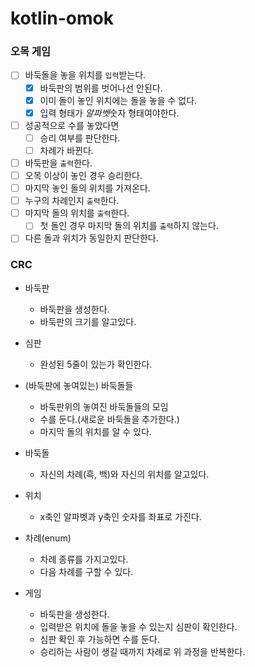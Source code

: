 # kotlin-omok

### 오목 게임

- [ ] 바둑돌을 놓을 위치를 `입력`받는다.
    - [x] 바둑판의 범위를 벗어나선 안된다.
    - [x] 이미 돌이 놓인 위치에는 돌을 놓을 수 없다.
    - [x] 입력 형태가 $알파벳$숫자 형태여야한다.
- [ ] 성공적으로 수를 놓았다면
    - [ ] 승리 여부를 판단한다.
    - [ ] 차례가 바뀐다.
- [ ] 바둑판을 `출력`한다.
- [ ] 오목 이상이 놓인 경우 승리한다.
- [ ] 마지막 놓인 돌의 위치를 가져온다.
- [ ] 누구의 차례인지 `출력`한다.
- [ ] 마지막 돌의 위치를 `출력`한다.
    - [ ] 첫 돌인 경우 마지막 돌의 위치를 `출력`하지 않는다.
- [ ] 다른 돌과 위치가 동일한지 판단한다.

### CRC

- 바둑판
    - 바둑판을 생성한다.
    - 바둑판의 크기를 알고있다.

- 심판
    - 완성된 5줄이 있는가 확인한다.

- (바둑판에 놓여있는) 바둑돌들
    - 바둑판위의 놓여진 바둑돌들의 모임
    - 수를 둔다.(새로운 바둑돌을 추가한다.)
    - 마지막 돌의 위치를 알 수 있다.

- 바둑돌
    - 자신의 차례(흑, 백)와 자신의 위치를 알고있다.

- 위치
    - x축인 알파벳과 y축인 숫자를 좌표로 가진다.

- 차례(enum)
    - 차례 종류를 가지고있다.
    - 다음 차례를 구할 수 있다.

- 게임
    - 바둑판을 생성한다.
    - 입력받은 위치에 돌을 놓을 수 있는지 심판이 확인한다.
    - 심판 확인 후 가능하면 수를 둔다.
    - 승리하는 사람이 생길 때까지 차례로 위 과정을 반복한다.
